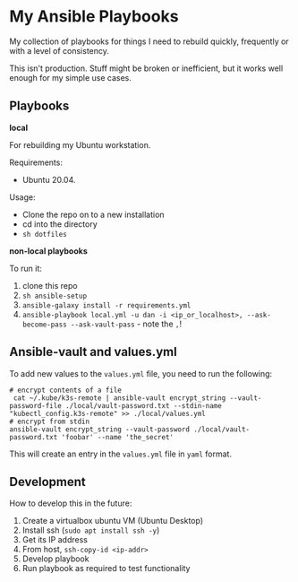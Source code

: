 # My Ansible Playbooks

My collection of playbooks for things I need to rebuild quickly,
frequently or with a level of consistency. 

This isn't production. Stuff might be broken or inefficient, but it works well
enough for my simple use cases.

## Playbooks

**local**

For rebuilding my Ubuntu workstation.

Requirements:

- Ubuntu 20.04.

Usage:

- Clone the repo on to a new installation
- cd into the directory
- `sh dotfiles`

**non-local playbooks**

To run it:

1. clone this repo
2. `sh ansible-setup`
3. `ansible-galaxy install -r requirements.yml`
4. `ansible-playbook local.yml -u dan -i <ip_or_localhost>, --ask-become-pass --ask-vault-pass` - note the `,`!

## Ansible-vault and values.yml

To add new values to the `values.yml` file, you need to run the following:

```shell
# encrypt contents of a file
 cat ~/.kube/k3s-remote | ansible-vault encrypt_string --vault-password-file ./local/vault-password.txt --stdin-name "kubectl_config.k3s-remote" >> ./local/values.yml
# encrypt from stdin
ansible-vault encrypt_string --vault-password ./local/vault-password.txt 'foobar' --name 'the_secret'
```

This will create an entry in the `values.yml` file in `yaml` format.

## Development

How to develop this in the future:

1. Create a virtualbox ubuntu VM (Ubuntu Desktop)
2. Install ssh (`sudo apt install ssh -y`)
3. Get its IP address
4. From host, `ssh-copy-id <ip-addr>`
5. Develop playbook
6. Run playbook as required to test functionality
